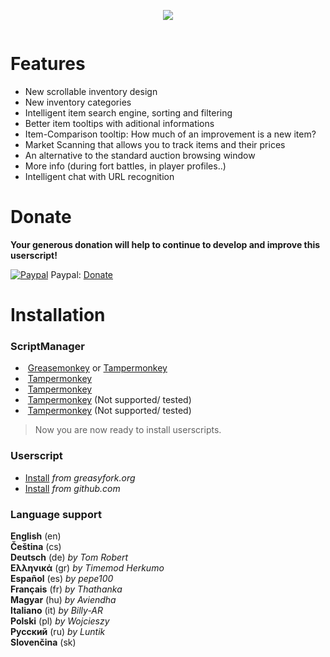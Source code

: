 <p align="center"><img src="https://jamzask.github.io/TWInventoryReloaded/menu/twir_biglogo.png"></img></p>

<p><a href="https://github.com/JamzaSK/TWInventoryReloaded/"><img src="https://jamzask.github.io/TWInventoryReloaded/icons/github_circle_32.png" alt=""></a><a href="https://poeditor.com/join/project/MwmzycR5vc" rel="nofollow"><img src="https://jamzask.github.io/TWInventoryReloaded/icons/poeditor_circle_32.png" alt=""></a><a href="https://github.com/JamzaSK/TWInventoryReloaded/#donate"><img src="https://jamzask.github.io/TWInventoryReloaded/icons/donate_circle_32.png" alt=""></a></p>



# Features

* New scrollable inventory design
* New inventory categories
* Intelligent item search engine, sorting and filtering
* Better item tooltips with aditional informations
* Item-Comparison tooltip: How much of an improvement is a new item?
* Market Scanning that allows you to track items and their prices
* An alternative to the standard auction browsing window
* More info (during fort battles, in player profiles..)
* Intelligent chat with URL recognition



# Donate

**Your generous donation will help to continue to develop and improve this userscript!**

<a target="_blank" rel="noopener noreferrer" href="https://jamzask.github.io/TWInventoryReloaded/icons/paypal.png"><img src="https://jamzask.github.io/TWInventoryReloaded/icons/paypal.png" alt="Paypal" style="max-width:100%;"></a> Paypal: <a href="https://www.paypal.com/cgi-bin/webscr?cmd=_donations&business=97jamza%40gmail.com&item_name=TW+Inventory+Reloaded&currency_code=EUR&source=url" rel="nofollow">Donate</a>



# Installation

### ScriptManager

* <a target="_blank" rel="noopener noreferrer" href="https://jamzask.github.io/TWInventoryReloaded/icons/firefox.png"><img src="https://jamzask.github.io/TWInventoryReloaded/icons/firefox.png" alt="" style="max-width:100%;"></a> <a href="https://addons.mozilla.org/firefox/addon/greasemonkey/" rel="nofollow">Greasemonkey</a> or <a href="https://addons.mozilla.org/firefox/addon/tampermonkey/" rel="nofollow">Tampermonkey</a></li>
* <a target="_blank" rel="noopener noreferrer" href="https://jamzask.github.io/TWInventoryReloaded/icons/chrome.png"><img src="https://jamzask.github.io/TWInventoryReloaded/icons/chrome.png" alt="" style="max-width:100%;"></a> <a href="https://chrome.google.com/webstore/detail/tampermonkey/dhdgffkkebhmkfjojejmpbldmpobfkfo" rel="nofollow">Tampermonkey</a>
* <a target="_blank" rel="noopener noreferrer" href="https://jamzask.github.io/TWInventoryReloaded/icons/opera.png"><img src="https://jamzask.github.io/TWInventoryReloaded/icons/opera.png" alt="" style="max-width:100%;"></a> <a href="https://addons.opera.com/extensions/details/tampermonkey-beta/" rel="nofollow">Tampermonkey</a>
* <a target="_blank" rel="noopener noreferrer" href="https://jamzask.github.io/TWInventoryReloaded/icons/safari.png"><img src="https://jamzask.github.io/TWInventoryReloaded/icons/safari.png" alt="" style="max-width:100%;"></a> <a href="https://safari.tampermonkey.net/tampermonkey.safariextz" rel="nofollow">Tampermonkey</a> (Not supported/ tested)
* <a target="_blank" rel="noopener noreferrer" href="https://jamzask.github.io/TWInventoryReloaded/icons/msedge.png"><img src="https://jamzask.github.io/TWInventoryReloaded/icons/msedge.png" alt="" style="max-width:100%;"></a> <a href="https://www.microsoft.com/store/p/tampermonkey/9nblggh5162s" rel="nofollow">Tampermonkey</a> (Not supported/ tested)
> Now you are now ready to install userscripts.

### Userscript

* <a href="https://greasyfork.org/scripts/373294-tw-inventory-reloaded/code/TW%20Inventory%20Reloaded.user.js" rel="nofollow">Install</a> <em>from greasyfork.org</em>
* <a href="http://greasyfork.org/scripts/373294-tw-inventory-reloaded/code/TW%20Inventory%20Reloaded.user.js" rel="nofollow">Install</a> <em>from github.com</em>

### Language support

**English** (en)<br>
**Čeština** (cs)<br>
**Deutsch** (de) *by Tom Robert*<br>
**Ελληνικά** (gr) *by Timemod Herkumo*<br>
**Español** (es) *by pepe100*<br>
**Français** (fr) *by Thathanka*<br>
**Magyar** (hu) *by Aviendha*<br>
**Italiano** (it) *by Billy-AR*<br>
**Polski** (pl) *by Wojcieszy*<br>
**Русский** (ru) *by Luntik*<br>
**Slovenčina** (sk)<br>  
